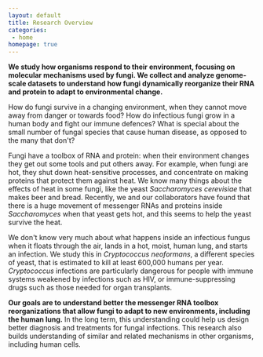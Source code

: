 ```yaml
---
layout: default
title: Research Overview
categories:
 - home
homepage: true
---
```



**We study how organisms respond to their environment, focusing on molecular mechanisms used by fungi. We collect and analyze genome-scale datasets to understand how fungi dynamically reorganize their RNA and protein to adapt to environmental change.**

How do fungi survive in a changing environment, when they cannot move away from danger or towards food? How do infectious fungi grow in a human body and fight our immune defences? What is special about the small number of fungal species that cause human disease, as opposed to the many that don't?

Fungi have a toolbox of RNA and protein: when their environment changes they get out some tools and put others away. For example, when fungi are hot, they shut down heat-sensitive processes, and concentrate on making proteins that protect them against heat. We know many things about the effects of heat in some fungi, like the yeast *Saccharomyces cerevisiae* that makes beer and bread. Recently, we and our collaborators have found that there is a huge movement of messenger RNAs and proteins inside *Saccharomyces* when that yeast gets hot, and this seems to help the yeast survive the heat. 

We don't know very much about what happens inside an infectious fungus when it floats through the air, lands in a hot, moist, human lung, and starts an infection. We study this in *Cryptococcus neoformans*, a different species of yeast, that is estimated to kill at least 600,000 humans per year. *Cryptococcus* infections are particularly dangerous for people with immune systems weakened by infections such as HIV, or immune-suppressing drugs such as those needed for organ transplants.

**Our goals are to understand better the messenger RNA toolbox reorganizations that allow  fungi to adapt to new environments, including the human lung.** In the long term, this understanding could help us design better diagnosis and treatments for fungal infections. This research also builds understanding of similar and related mechanisms in other organisms, including human cells.
